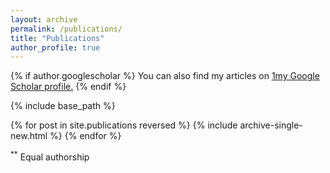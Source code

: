 ```yaml
---
layout: archive
permalink: /publications/
title: "Publications"
author_profile: true
---
```



{% if author.googlescholar %}
  You can also find my articles on <u><a href="{{author.googlescholar}}">1my Google Scholar profile</a>.</u>
{% endif %}

{% include base_path %}

{% for post in site.publications reversed %}
  {% include archive-single-new.html %}
{% endfor %}

<sup>**</sup> Equal authorship